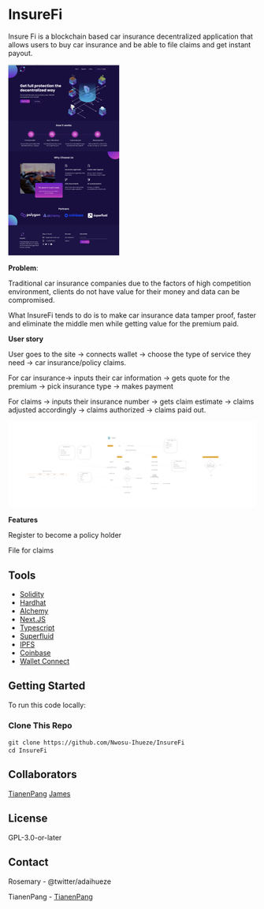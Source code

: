 # InsureFi

Insure Fi is a blockchain based car insurance decentralized application that allows users to buy car insurance and be able to file claims and get instant payout.

![alt text](https://github.com/Nwosu-Ihueze/InsureFi/blob/1f8f93eebaff79097033f593a410dda972e23098/Homepage.png?raw=true)

**Problem**:

Traditional car insurance companies due to the factors of high competition environment, clients do not have value for their money and data can be compromised.

What InsureFi tends to do is to make car insurance data tamper proof, faster and eliminate the middle men while getting value for the premium paid.

**User story** 

User goes to the site → connects wallet → choose the type of service they need → car insurance/policy claims.

For car insurance→ inputs their car information → gets quote for the premium → pick insurance type → makes payment

For claims → inputs their insurance number → gets claim estimate → claims adjusted accordingly → claims authorized → claims paid out.

![alt text](https://github.com/Nwosu-Ihueze/InsureFi/blob/9415eaf3fec307ce6739f9522c376218a07c93e1/story.png?raw=true)

**Features**

Register to become a policy holder

File for claims

## Tools
- [Solidity](https://soliditylang.org/)
- [Hardhat](https://hardhat.org/)
- [Alchemy](https://www.alchemy.com/)
- [Next.JS](https://nextjs.org/)
- [Typescript](https://www.typescriptlang.org/)
- [Superfluid](https://www.superfluid.finance/)
- [IPFS](https://ipfs.io/)
- [Coinbase](https://www.coinbase.com/)
- [Wallet Connect](https://walletconnect.com/)

## Getting Started
To run this code locally:

### Clone This Repo
```
git clone https://github.com/Nwosu-Ihueze/InsureFi
cd InsureFi
```

<!-- ### Install Dependencies
Using the **[pnpm](https://pnpm.io)** package manager. [How to install pnpm?](https://pnpm.io/installation)
```
pnpm install
```

### Compile The Contract
```
pnpm build:loan
``` -->

<!-- ### Frontend Instructions

```bash
# start dev server, default on localhost:3000
$ pnpm dev:frontend

# build production
$ pnpm build:frontend

# run production server
$ pnpm start:frontend
``` -->

## Collaborators
[TianenPang](https://github.com/TianenPang)
[James](https://github.com/jefedcreator)

## License
GPL-3.0-or-later

## Contact
Rosemary - @twitter/adaihueze

TianenPang - [TianenPang](https://github.com/TianenPang)
